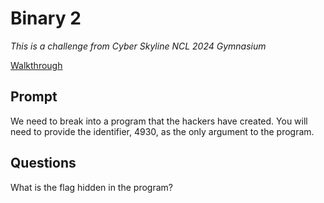# Binary 2

*This is a challenge from Cyber Skyline NCL 2024 Gymnasium*

[Walkthrough](https://trove.cyberskyline.com/265341a9cbf2476c96a12a4b797a5dd7)

## Prompt

We need to break into a program that the hackers have created. You will need to provide the identifier, 4930, as the only argument to the program.

## Questions

What is the flag hidden in the program?
